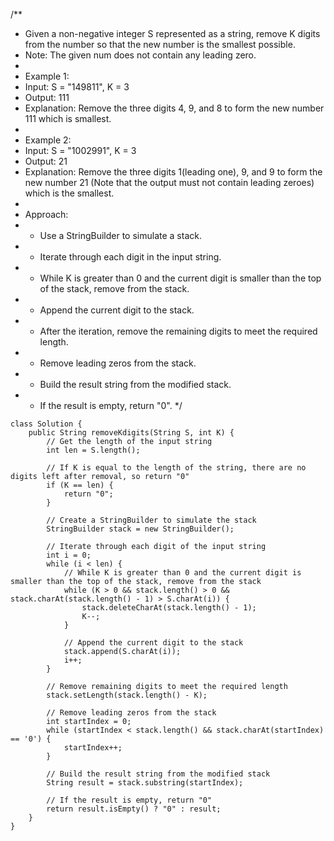 /**
 * Given a non-negative integer S represented as a string, remove K digits from the number so that the new number is the smallest possible.
 * Note: The given num does not contain any leading zero.
 * 
 * Example 1:
 * Input: S = "149811", K = 3
 * Output: 111
 * Explanation: Remove the three digits 4, 9, and 8 to form the new number 111 which is smallest.
 * 
 * Example 2:
 * Input: S = "1002991", K = 3
 * Output: 21
 * Explanation: Remove the three digits 1(leading one), 9, and 9 to form the new number 21 (Note that the output must not contain leading zeroes) which is the smallest.
 *
 * Approach:
 * - Use a StringBuilder to simulate a stack.
 * - Iterate through each digit in the input string.
 * - While K is greater than 0 and the current digit is smaller than the top of the stack, remove from the stack.
 * - Append the current digit to the stack.
 * - After the iteration, remove the remaining digits to meet the required length.
 * - Remove leading zeros from the stack.
 * - Build the result string from the modified stack.
 * - If the result is empty, return "0".
 */
```
class Solution {
    public String removeKdigits(String S, int K) {
        // Get the length of the input string
        int len = S.length();
        
        // If K is equal to the length of the string, there are no digits left after removal, so return "0"
        if (K == len) {
            return "0";
        }
        
        // Create a StringBuilder to simulate the stack
        StringBuilder stack = new StringBuilder();
        
        // Iterate through each digit of the input string
        int i = 0;
        while (i < len) {
            // While K is greater than 0 and the current digit is smaller than the top of the stack, remove from the stack
            while (K > 0 && stack.length() > 0 && stack.charAt(stack.length() - 1) > S.charAt(i)) {
                stack.deleteCharAt(stack.length() - 1);
                K--;
            }
            
            // Append the current digit to the stack
            stack.append(S.charAt(i));
            i++;
        }
        
        // Remove remaining digits to meet the required length
        stack.setLength(stack.length() - K);
        
        // Remove leading zeros from the stack
        int startIndex = 0;
        while (startIndex < stack.length() && stack.charAt(startIndex) == '0') {
            startIndex++;
        }
        
        // Build the result string from the modified stack
        String result = stack.substring(startIndex);
        
        // If the result is empty, return "0"
        return result.isEmpty() ? "0" : result;
    }
}
```